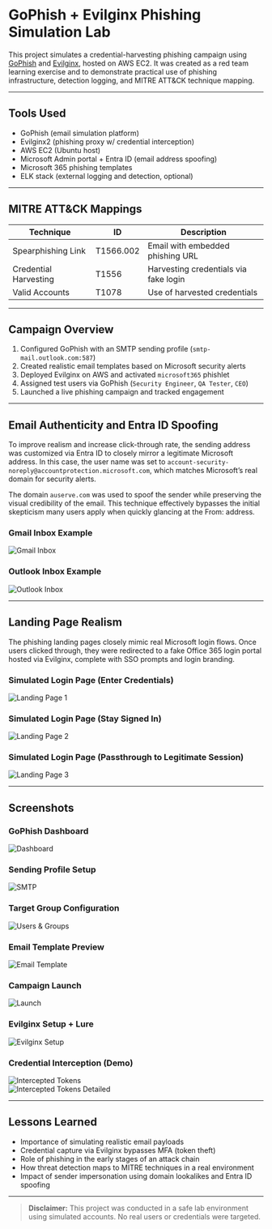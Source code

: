 # GoPhish + Evilginx Phishing Simulation Lab

This project simulates a credential-harvesting phishing campaign using [GoPhish](https://getgophish.com) and [Evilginx](https://github.com/kgretzky/evilginx2), hosted on AWS EC2. It was created as a red team learning exercise and to demonstrate practical use of phishing infrastructure, detection logging, and MITRE ATT&CK technique mapping.

---

## Tools Used

- GoPhish (email simulation platform)
- Evilginx2 (phishing proxy w/ credential interception)
- AWS EC2 (Ubuntu host)
- Microsoft Admin portal + Entra ID (email address spoofing)
- Microsoft 365 phishing templates
- ELK stack (external logging and detection, optional)

---

## MITRE ATT&CK Mappings

| Technique             | ID         | Description                            |
|-----------------------|------------|----------------------------------------|
| Spearphishing Link    | T1566.002  | Email with embedded phishing URL       |
| Credential Harvesting | T1556      | Harvesting credentials via fake login  |
| Valid Accounts        | T1078      | Use of harvested credentials           |

---

## Campaign Overview

1. Configured GoPhish with an SMTP sending profile (`smtp-mail.outlook.com:587`)
2. Created realistic email templates based on Microsoft security alerts
3. Deployed Evilginx on AWS and activated `microsoft365` phishlet
4. Assigned test users via GoPhish (`Security Engineer`, `QA Tester`, `CEO`)
5. Launched a live phishing campaign and tracked engagement

---

## Email Authenticity and Entra ID Spoofing

To improve realism and increase click-through rate, the sending address was customized via Entra ID to closely mirror a legitimate Microsoft address. In this case, the user name was set to `account-security-noreply@accountprotection.microsoft.com`, which matches Microsoft’s real domain for security alerts.

The domain `auserve.com` was used to spoof the sender while preserving the visual credibility of the email. This technique effectively bypasses the initial skepticism many users apply when quickly glancing at the From: address.

### Gmail Inbox Example

![Gmail Inbox](screenshots/gmail_inbox_example.png)

### Outlook Inbox Example

![Outlook Inbox](screenshots/outlook_inbox_example.png)

---

## Landing Page Realism

The phishing landing pages closely mimic real Microsoft login flows. Once users clicked through, they were redirected to a fake Office 365 login portal hosted via Evilginx, complete with SSO prompts and login branding.

### Simulated Login Page (Enter Credentials)

![Landing Page 1](screenshots/simulated_landing_page.png)

### Simulated Login Page (Stay Signed In)

![Landing Page 2](screenshots/simulated_landing_page_2.png)

### Simulated Login Page (Passthrough to Legitimate Session)
![Landing Page 3](screenshots/passthrough.png)

---

## Screenshots

### GoPhish Dashboard

![Dashboard](screenshots/gophish_dashboard_final.png)

### Sending Profile Setup

![SMTP](screenshots/gophish_sending_profiles.png)

### Target Group Configuration

![Users & Groups](screenshots/Screenshot_2025-06-10_131219.png)

### Email Template Preview

![Email Template](screenshots/Screenshot_2025-06-10_131238.png)

### Campaign Launch

![Launch](screenshots/Screenshot_2025-06-10_131402.png)

### Evilginx Setup + Lure

![Evilginx Setup](screenshots/Screenshot_2025-06-10_131727.png)

### Credential Interception (Demo)

![Intercepted Tokens](screenshots/Screenshot_2025-06-10_133409.png)  
![Intercepted Tokens Detailed](screenshots/Screenshot_2025-06-10_133506.png)

---

## Lessons Learned

- Importance of simulating realistic email payloads
- Credential capture via Evilginx bypasses MFA (token theft)
- Role of phishing in the early stages of an attack chain
- How threat detection maps to MITRE techniques in a real environment
- Impact of sender impersonation using domain lookalikes and Entra ID spoofing

---

> **Disclaimer:** This project was conducted in a safe lab environment using simulated accounts. No real users or credentials were targeted.